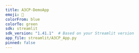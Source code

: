 ```yaml
---
title: A3CP-DemoApp
emoji: 🤝
colorFrom: blue
colorTo: green
sdk: streamlit
sdk_version: "1.41.1"  # Based on your Streamlit version
app_file: streamlit/A3CP_App.py
pinned: false
---
```

